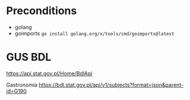 # Preconditions

- golang
- goimports `go install golang.org/x/tools/cmd/goimports@latest`

# GUS BDL

https://api.stat.gov.pl/Home/BdlApi


Gastronomia
https://bdl.stat.gov.pl/api/v1/subjects?format=json&parent-id=G190